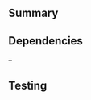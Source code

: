 ## Summary

<!-- Briefly describe your changes. -->



## Dependencies

<!-- Does this have any dependencies with Lambda? If so, link related PRs. -->

–

## Testing

<!-- Outline a testing plan. Any specific items you want a reviewer to focus on? -->